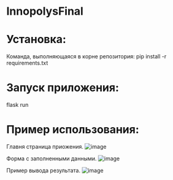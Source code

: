# InnopolysFinal

# Установка:

Команда, выполняющаяся в корне репозитория: pip install -r requirements.txt

# Запуск приложения:

flask run

# Пример использования:

Главня страница приожения.
![image](https://github.com/UserNameBlaBlaBlaBla/InnopolysFinal/assets/53517548/ba45f0a4-3aad-4e56-8dfe-5b52d8c5e18e)

Форма с заполненными данными.
![image](https://github.com/UserNameBlaBlaBlaBla/InnopolysFinal/assets/53517548/ded478c5-b036-4ca4-b01f-82d1596de9ff)

Пример вывода результата.
![image](https://github.com/UserNameBlaBlaBlaBla/InnopolysFinal/assets/53517548/e46afa29-34e1-41c2-af55-eaed99a1fcaf)
